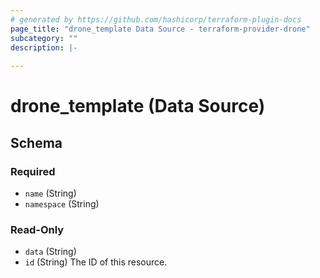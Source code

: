 ```yaml
---
# generated by https://github.com/hashicorp/terraform-plugin-docs
page_title: "drone_template Data Source - terraform-provider-drone"
subcategory: ""
description: |-
  
---
```


# drone_template (Data Source)





<!-- schema generated by tfplugindocs -->
## Schema

### Required

- `name` (String)
- `namespace` (String)

### Read-Only

- `data` (String)
- `id` (String) The ID of this resource.


